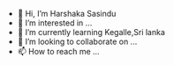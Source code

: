 - 👋 Hi, I’m Harshaka Sasindu
- 👀 I’m interested in ...
- 🌱 I’m currently learning Kegalle,Sri lanka
- 💞️ I’m looking to collaborate on ...
- 📫 How to reach me ...

<!---
HarshakaSasindu/HarshakaSasindu is a ✨ special ✨ repository because its `README.md` (this file) appears on your GitHub profile.
You can click the Preview link to take a look at your changes.
--->
